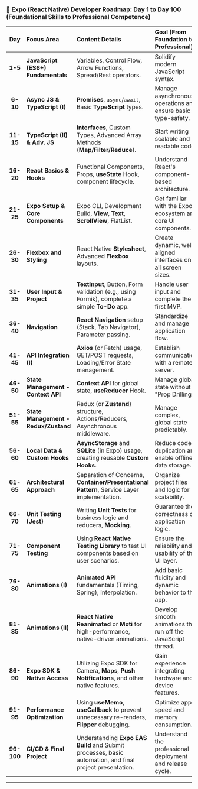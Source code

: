 ### 🚀 Expo (React Native) Developer Roadmap: Day 1 to Day 100 (Foundational Skills to Professional Competence)

| Day | Focus Area | Content Details | Goal (From Foundation to Professional) |
| :---: | :--- | :--- | :--- |
| **1-5** | **JavaScript (ES6+) Fundamentals** | Variables, Control Flow, Arrow Functions, Spread/Rest operators. | Solidify modern JavaScript syntax. |
| **6-10** | **Async JS & TypeScript (I)** | **Promises**, `async`/`await`, Basic **TypeScript** types. | Manage asynchronous operations and ensure basic type-safety. |
| **11-15** | **TypeScript (II) & Adv. JS** | **Interfaces**, Custom Types, Advanced Array Methods (**Map/Filter/Reduce**). | Start writing scalable and readable code. |
| **16-20** | **React Basics & Hooks** | Functional Components, Props, **useState** Hook, component lifecycle. | Understand React's component-based architecture. |
| **21-25** | **Expo Setup & Core Components** | Expo CLI, Development Build, **View**, **Text**, **ScrollView**, FlatList. | Get familiar with the Expo ecosystem and core UI components. |
| **26-30** | **Flexbox and Styling** | React Native **Stylesheet**, Advanced **Flexbox** layouts. | Create dynamic, well-aligned interfaces on all screen sizes. |
| **31-35** | **User Input & Project** | **TextInput**, Button, Form validation (e.g., using Formik), complete a simple **To-Do** app. | Handle user input and complete the first MVP. |
| **36-40** | **Navigation** | **React Navigation** setup (Stack, Tab Navigator), Parameter passing. | Standardize and manage application flow. |
| **41-45** | **API Integration (I)** | **Axios** (or Fetch) usage, GET/POST requests, Loading/Error State management. | Establish communication with a remote server. |
| **46-50** | **State Management - Context API**| **Context API** for global state, **useReducer** Hook. | Manage global state without "Prop Drilling." |
| **51-55** | **State Management - Redux/Zustand** | Redux (or **Zustand**) structure, Actions/Reducers, Asynchronous middleware. | Manage complex, global state predictably. |
| **56-60** | **Local Data & Custom Hooks** | **AsyncStorage** and **SQLite** (in Expo) usage, creating reusable **Custom Hooks**. | Reduce code duplication and enable offline data storage. |
| **61-65** | **Architectural Approach** | Separation of Concerns, **Container/Presentational Pattern**, Service Layer implementation. | Organize project files and logic for scalability. |
| **66-70** | **Unit Testing (Jest)** | Writing **Unit Tests** for business logic and reducers, **Mocking**. | Guarantee the correctness of application logic. |
| **71-75** | **Component Testing** | Using **React Native Testing Library** to test UI components based on user scenarios. | Ensure the reliability and usability of the UI layer. |
| **76-80** | **Animations (I)** | **Animated API** fundamentals (Timing, Spring), Interpolation. | Add basic fluidity and dynamic behavior to the app. |
| **81-85** | **Animations (II)** | **React Native Reanimated** or **Moti** for high-performance, native-driven animations. | Develop smooth animations that run off the JavaScript thread. |
| **86-90** | **Expo SDK & Native Access** | Utilizing Expo SDK for Camera, **Maps**, **Push Notifications**, and other native features. | Gain experience integrating hardware and device features. |
| **91-95** | **Performance Optimization** | Using **useMemo**, **useCallback** to prevent unnecessary re-renders, **Flipper** debugging. | Optimize app speed and memory consumption. |
| **96-100**| **CI/CD & Final Project** | Understanding **Expo EAS Build** and Submit processes, basic automation, and final project presentation. | Understand the professional deployment and release cycle. |

---